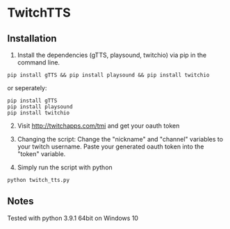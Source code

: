 # TwitchTTS

## Installation
1. Install the dependencies (gTTS, playsound, twitchio) via pip in the command line.
```
pip install gTTS && pip install playsound && pip install twitchio
```
or seperately:
```
pip install gTTS
pip install playsound
pip install twitchio
```

2. Visit http://twitchapps.com/tmi and get your oauth token

3. Changing the script:
Change the "nickname" and "channel" variables to your twitch username.
Paste your generated oauth token into the "token" variable.
   
4. Simply run the script with python
```
python twitch_tts.py
```


## Notes
Tested with python 3.9.1 64bit on Windows 10
